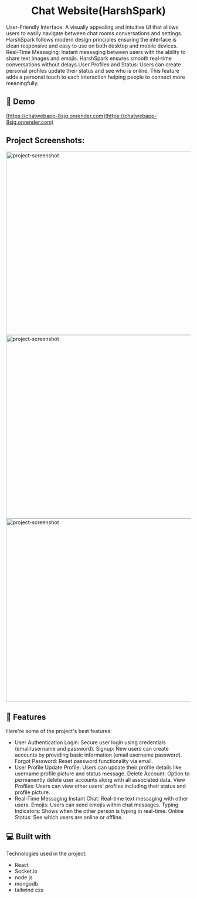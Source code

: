 <h1 align="center" id="title">Chat Website(HarshSpark)</h1>



<p id="description">User-Friendly Interface: A visually appealing and intuitive UI that allows users to easily navigate between chat rooms conversations and settings. HarshSpark follows modern design principles ensuring the interface is clean responsive and easy to use on both desktop and mobile devices. Real-Time Messaging: Instant messaging between users with the ability to share text images and emojis. HarshSpark ensures smooth real-time conversations without delays.User Profiles and Status: Users can create personal profiles update their status and see who is online. This feature adds a personal touch to each interaction helping people to connect more meaningfully.</p>

<h2>🚀 Demo</h2>

[https://chatwebapp-8sjg.onrender.com](https://chatwebapp-8sjg.onrender.com)

<h2>Project Screenshots:</h2>

<img src="https://res.cloudinary.com/dykhwoa5a/image/upload/fl_preserve_transparency/v1729320334/Portfolio/fq7xhldgvr9uwtajz56o.jpg?_s=public-apps" alt="project-screenshot" width="700" height="500/">

<img src="https://i.ibb.co/sHgg5kY/Screenshot-2024-10-19-131116.png" alt="project-screenshot" width="700" height="500/">

<img src="https://i.ibb.co/dW1K4C6/Screenshot-2024-10-19-131452.png" alt="project-screenshot" width="700" height="500/">

  
  
<h2>🧐 Features</h2>

Here're some of the project's best features:

*   User Authentication Login: Secure user login using credentials (email/username and password). Signup: New users can create accounts by providing basic information (email username password). Forgot Password: Reset password functionality via email.
*   User Profile Update Profile: Users can update their profile details like username profile picture and status message. Delete Account: Option to permanently delete user accounts along with all associated data. View Profiles: Users can view other users' profiles including their status and profile picture.
*   Real-Time Messaging Instant Chat: Real-time text messaging with other users. Emojis: Users can send emojis within chat messages. Typing Indicators: Shows when the other person is typing in real-time. Online Status: See which users are online or offline.

  
  
<h2>💻 Built with</h2>

Technologies used in the project:

*   React
*   Socket.io
*   node js
*   mongodb
*   tailwind css
